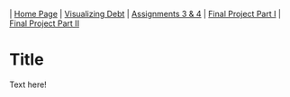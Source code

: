 | [Home Page](README.md) | [Visualizing Debt](visualizing-government-debt.md) | [Assignments 3 & 4](critique-by-design.md) | [Final Project Part I](final-project-part-one.md) | [Final Project Part II](final-project-part-two.md)

# Title
Text here!
